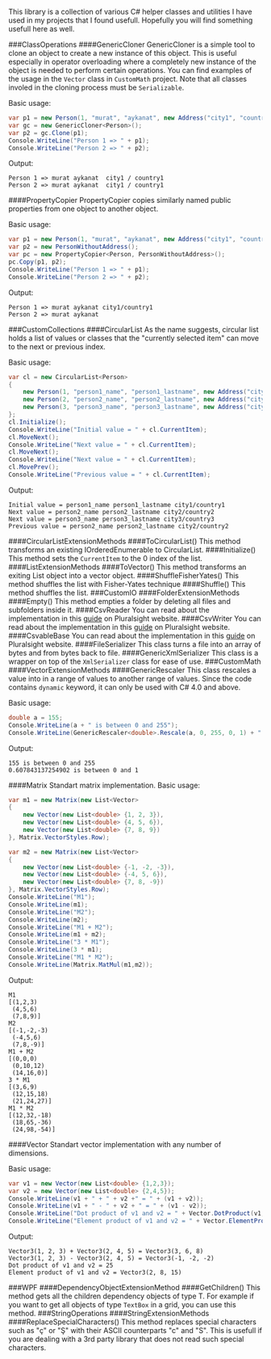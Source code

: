 This library is a collection of various C# helper classes and utilities I have used in my projects that I found usefull. Hopefully you will find something usefull here as well.

###ClassOperations
####GenericCloner
GenericCloner is a simple tool to clone an object to create a new instance of this object. This is useful especially in operator overloading where a completely new instance of the object is needed to perform certain operations. You can find examples of the usage in the ```Vector``` class in ```CustomMath``` project. Note that all classes involed in the cloning process must be `Serializable`.

Basic usage:

```cs
var p1 = new Person(1, "murat", "aykanat", new Address("city1", "country1"));
var gc = new GenericCloner<Person>();
var p2 = gc.Clone(p1);
Console.WriteLine("Person 1 => " + p1);
Console.WriteLine("Person 2 => " + p2);
```
Output:
```
Person 1 => murat aykanat  city1 / country1
Person 2 => murat aykanat  city1 / country1
```

####PropertyCopier
PropertyCopier copies similarly named public properties from one object to another object.

Basic usage:

```cs
var p1 = new Person(1, "murat", "aykanat", new Address("city1", "country1"));
var p2 = new PersonWithoutAddress();
var pc = new PropertyCopier<Person, PersonWithoutAddress>();
pc.Copy(p1, p2);
Console.WriteLine("Person 1 => " + p1);
Console.WriteLine("Person 2 => " + p2);
```
Output:
```
Person 1 => murat aykanat city1/country1
Person 2 => murat aykanat
```

###CustomCollections
####CircularList
As the name suggests, circular list holds a list of values or classes that the "currently selected item" can move to the next or previous index.

Basic usage:
```cs
var cl = new CircularList<Person>
{
    new Person(1, "person1_name", "person1_lastname", new Address("city1", "country1")),
    new Person(2, "person2_name", "person2_lastname", new Address("city2", "country2")),
    new Person(3, "person3_name", "person3_lastname", new Address("city3", "country3"))
};
cl.Initialize();
Console.WriteLine("Initial value = " + cl.CurrentItem);
cl.MoveNext();
Console.WriteLine("Next value = " + cl.CurrentItem);
cl.MoveNext();
Console.WriteLine("Next value = " + cl.CurrentItem);
cl.MovePrev();
Console.WriteLine("Previous value = " + cl.CurrentItem);
```
Output:
```
Initial value = person1_name person1_lastname city1/country1
Next value = person2_name person2_lastname city2/country2
Next value = person3_name person3_lastname city3/country3
Previous value = person2_name person2_lastname city2/country2
```
####CircularListExtensionMethods
####ToCircularList<T>()
This method transforms an existing IOrderedEnumerable<T> to CircularList<T>.
####Initialize<T>()
This method sets the `CurrentItem` to the 0 index of the list.
####ListExtensionMethods
####ToVector()
This method transforms an exiting List<double> object into a vector object.
####ShuffleFisherYates<T>()
This method shuffles the list with Fisher-Yates technique
####Shuffle<T>()
This method shuffles the list.
###CustomIO
####FolderExtensionMethods
####Empty()
This method empties a folder by deleting all files and subfolders inside it.
####CsvReader
You can read about the implementation in this [guide](http://tutorials.pluralsight.com/microsoft-net/building-a-generic-csv-writer-reader-using-reflection?status=in-review) on Pluralsight website.
####CsvWriter
You can read about the implementation in this [guide](http://tutorials.pluralsight.com/microsoft-net/building-a-generic-csv-writer-reader-using-reflection?status=in-review) on Pluralsight website.
####CsvableBase
You can read about the implementation in this [guide](http://tutorials.pluralsight.com/microsoft-net/building-a-generic-csv-writer-reader-using-reflection?status=in-review) on Pluralsight website.
####FileSerializer
This class turns a file into an array of bytes and from bytes back to file.
####GenericXmlSerializer
This class is a wrapper on top of the ```XmlSerializer``` class for ease of use.
###CustomMath
####VectorExtensionMethods
####GenericRescaler
This class rescales a value into in a range of values to another range of values. Since the code contains ```dynamic``` keyword, it can only be used with C# 4.0 and above.

Basic usage:
```cs
double a = 155;
Console.WriteLine(a + " is between 0 and 255");
Console.WriteLine(GenericRescaler<double>.Rescale(a, 0, 255, 0, 1) + " is between 0 and 1");
```
Output:
```
155 is between 0 and 255
0.607843137254902 is between 0 and 1
```
####Matrix
Standart matrix implementation.
Basic usage:
```cs
var m1 = new Matrix(new List<Vector>
{
    new Vector(new List<double> {1, 2, 3}),
    new Vector(new List<double> {4, 5, 6}),
    new Vector(new List<double> {7, 8, 9})
}, Matrix.VectorStyles.Row);

var m2 = new Matrix(new List<Vector>
{
    new Vector(new List<double> {-1, -2, -3}),
    new Vector(new List<double> {-4, 5, 6}),
    new Vector(new List<double> {7, 8, -9})
}, Matrix.VectorStyles.Row);
Console.WriteLine("M1");
Console.WriteLine(m1);
Console.WriteLine("M2");
Console.WriteLine(m2);
Console.WriteLine("M1 + M2");
Console.WriteLine(m1 + m2);
Console.WriteLine("3 * M1");
Console.WriteLine(3 * m1);
Console.WriteLine("M1 * M2");
Console.WriteLine(Matrix.MatMul(m1,m2));
```
Output:
```
M1
[(1,2,3)
 (4,5,6)
 (7,8,9)]
M2
[(-1,-2,-3)
 (-4,5,6)
 (7,8,-9)]
M1 + M2
[(0,0,0)
 (0,10,12)
 (14,16,0)]
3 * M1
[(3,6,9)
 (12,15,18)
 (21,24,27)]
M1 * M2
[(12,32,-18)
 (18,65,-36)
 (24,98,-54)]
```
####Vector
Standart vector implementation with any number of dimensions.

Basic usage:
```cs
var v1 = new Vector(new List<double> {1,2,3});
var v2 = new Vector(new List<double> {2,4,5});
Console.WriteLine(v1 + " + " + v2 +" = " + (v1 + v2));
Console.WriteLine(v1 + " - " + v2 + " = " + (v1 - v2));
Console.WriteLine("Dot product of v1 and v2 = " + Vector.DotProduct(v1, v2));
Console.WriteLine("Element product of v1 and v2 = " + Vector.ElementProduct(v1, v2));
```
Output:
```
Vector3(1, 2, 3) + Vector3(2, 4, 5) = Vector3(3, 6, 8)
Vector3(1, 2, 3) - Vector3(2, 4, 5) = Vector3(-1, -2, -2)
Dot product of v1 and v2 = 25
Element product of v1 and v2 = Vector3(2, 8, 15)
```
###WPF
####DependencyObjectExtensionMethod
####GetChildren<T>()
This method gets all the children dependency objects of type T. For example if you want to get all objects of type `TextBox` in a grid, you can use this method.
###StringOperations
####StringExtensionMethods
####ReplaceSpecialCharacters()
This method replaces special characters such as "ç" or "Ş" with their ASCII counterparts "c" and "S". This is usefull if you are dealing with a 3rd party library that does not read such special characters.

